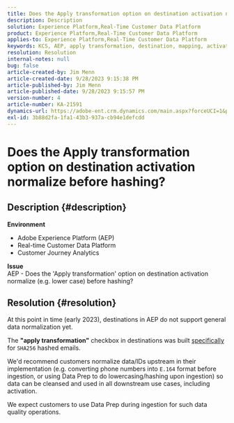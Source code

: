 ```yaml
---
title: Does the Apply transformation option on destination activation normalize before hashing?
description: Description
solution: Experience Platform,Real-Time Customer Data Platform
product: Experience Platform,Real-Time Customer Data Platform
applies-to: Experience Platform,Real-Time Customer Data Platform
keywords: KCS, AEP, apply transformation, destination, mapping, activation, RT-CDP, Customer Journey Analytics, normalize, Adobe Experience Platform
resolution: Resolution
internal-notes: null
bug: false
article-created-by: Jim Menn
article-created-date: 9/28/2023 9:15:38 PM
article-published-by: Jim Menn
article-published-date: 9/28/2023 9:15:57 PM
version-number: 4
article-number: KA-21591
dynamics-url: https://adobe-ent.crm.dynamics.com/main.aspx?forceUCI=1&pagetype=entityrecord&etn=knowledgearticle&id=5c469625-445e-ee11-be6f-6045bd006268
exl-id: 3b88d2fa-1fa1-43b3-937a-cb94e1defcdd
---
```

# Does the Apply transformation option on destination activation normalize before hashing?

## Description {#description}

<b>Environment</b>
- Adobe Experience Platform (AEP)
- Real-time Customer Data Platform
- Customer Journey Analytics




<b>Issue</b>
<br>AEP - Does the 'Apply transformation' option on destination activation normalize (e.g. lower case) before hashing?<br>

## Resolution {#resolution}


At this point in time (early 2023), destinations in AEP do not support general data normalization yet.

The <b>"apply transformation"</b> checkbox in destinations was built <u>specifically</u> for `SHA256` hashed emails.

We'd recommend customers normalize data/IDs upstream in their implementation (e.g. converting phone numbers into `E.164` format before ingestion, or using Data Prep to do lowercasing/hashing upon ingestion) so data can be cleansed and used in all downstream use cases, including activation.

We expect customers to use Data Prep during ingestion for such data quality operations.
